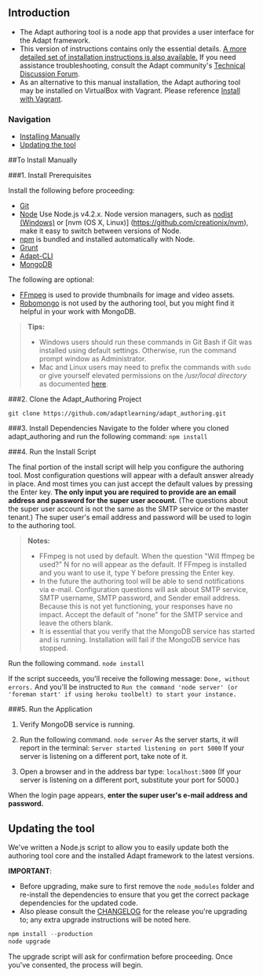 ## Introduction
* The Adapt authoring tool is a node app that provides a user interface for the Adapt framework.
* This version of instructions contains only the essential details. [A more detailed set of installation instructions is also available.](https://github.com/adaptlearning/adapt_authoring/wiki/Install-on-Server) If you need assistance troubleshooting, consult the Adapt community's <a href="https://community.adaptlearning.org/mod/forum/view.php?id=4" target="_blank">Technical Discussion Forum</a>.
* As an alternative to this manual installation, the Adapt authoring tool may be installed on VirtualBox with Vagrant. Please reference [Install with Vagrant](https://github.com/adaptlearning/adapt_authoring/wiki/Install-with-Vagrant).

### Navigation
- [Installing Manually](#to-install-manually)
- [Updating the tool](#updating-the-tool)

##To Install Manually

###1. Install Prerequisites

Install the following before proceeding:
* [Git](http://git-scm.com/downloads)
* [Node](http://nodejs.org/) Use Node.js v4.2.x. Node version managers, such as [nodist (Windows)](https://github.com/marcelklehr/nodist) or [nvm (OS X, Linux)]  (https://github.com/creationix/nvm), make it easy to switch between versions of Node.
* [npm](https://www.npmjs.com/) is bundled and installed automatically with Node.
* [Grunt](http://gruntjs.com/)
* [Adapt-CLI](https://github.com/adaptlearning/adapt-cli)
* [MongoDB](http://docs.mongodb.org/manual/)

The following are optional:
* [FFmpeg](https://www.ffmpeg.org/index.html) is used to provide thumbnails for image and video assets.
* [Robomongo](http://robomongo.org/) is not used by the authoring tool, but you might find it helpful in your work with MongoDB.

> **Tips:**
> + Windows users should run these commands in Git Bash if Git was installed using default settings. Otherwise, run the command prompt window as Administrator.
> + Mac and Linux users may need to prefix the commands with `sudo` or give yourself elevated permissions on the */usr/local directory* as documented [here](http://foohack.com/2010/08/intro-to-npm/#what_no_sudo).

###2. Clone the Adapt_Authoring Project

`git clone https://github.com/adaptlearning/adapt_authoring.git`


###3. Install Dependencies
Navigate to the folder where you cloned adapt_authoring and run the following command:
`npm install`

###4. Run the Install Script

The final portion of the install script will help you configure the authoring tool. Most configuration questions will appear with a default answer already in place. And most times you can just accept the default values by pressing the Enter key. **The only input you are required to provide are an email address and password for the super user account.** (The questions about the super user account is not the same as the SMTP service or the master tenant.) The super user's email address and password will be used to login to the authoring tool.
>**Notes:**
>* FFmpeg is not used by default. When the question "Will ffmpeg be used?" N for no will appear as the default. If FFmpeg is installed and you want to use it, type Y before pressing the Enter key.
>* In the future the authoring tool will be able to send notifications via e-mail. Configuration questions will ask about SMTP service, SMTP username, SMTP password, and Sender email address. Because this is not yet functioning, your responses have no impact. Accept the default of "none" for the SMTP service and leave the others blank.
>* It is essential that you verify that the MongoDB service has started and is running. Installation will fail if the MongoDB service has stopped.

Run the following command.
`node install`

If the script succeeds, you'll receive the following message:
`Done, without errors.`
And you'll be instructed to
`Run the command 'node server' (or 'foreman start' if using heroku toolbelt) to start your instance.`

###5. Run the Application
1. Verify MongoDB service is running.

2. Run the following command.
`node server`
As the server starts, it will report in the terminal:
`Server started listening on port 5000`
If your server is listening on a different port, take note of it.

3. Open a browser and in the address bar type:
`localhost:5000` (If your server is listening on a different port, substitute your port for 5000.)

When the login page appears, **enter the super user's e-mail address and password.**

## Updating the tool

We've written a Node.js script to allow you to easily update both the authoring tool core and the installed Adapt framework to the latest versions.

**IMPORTANT**: 
- Before upgrading, make sure to first remove the `node_modules` folder and re-install the dependencies to ensure that you get the correct package dependencies for the updated code.
- Also please consult the [CHANGELOG](https://github.com/adaptlearning/adapt_authoring/blob/master/CHANGELOG.md) for the release you're upgrading to; any extra upgrade instructions will be noted here.

```javascript
npm install --production
node upgrade
```

The upgrade script will ask for confirmation before proceeding. Once you've consented, the process will begin.
